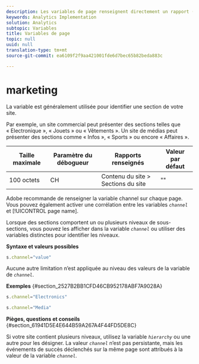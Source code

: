 ```yaml
---
description: Les variables de page renseignent directement un rapport (pageName, props de liste, variables de liste, etc.).
keywords: Analytics Implementation
solution: Analytics
subtopic: Variables
title: Variables de page
topic: null
uuid: null
translation-type: tm+mt
source-git-commit: ea6109f2f9aa421001fde6d7bec65b82beda883c

---
```



# marketing

La variable est généralement utilisée pour identifier une section de votre site.

<!-- 

channel.xml

 -->

Par exemple, un site commercial peut présenter des sections telles que « Electronique », « Jouets » ou « Vêtements ». Un site de médias peut présenter des sections comme « Infos », « Sports » ou encore « Affaires ».

| Taille maximale | Paramètre du débogueur | Rapports renseignés | Valeur par défaut |
|---|---|---|---|
| 100 octets | CH | Contenu du site &gt; Sections du site | "" |

Adobe recommande de renseigner la variable channel sur chaque page. Vous pouvez également activer une corrélation entre les variables *`channel`* et [!UICONTROL page name].

Lorsque des sections comportent un ou plusieurs niveaux de sous-sections, vous pouvez les afficher dans la variable *`channel`* ou utiliser des variables distinctes pour identifier les niveaux.

**Syntaxe et valeurs possibles**

```js
s.channel="value"
```

Aucune autre limitation n’est appliquée au niveau des valeurs de la variable de *`channel`*.

**Exemples** {#section_2527B2BB1CFD46CB952178ABF7A9028A}

```js
s.channel="Electronics"
```

```js
s.channel="Media"
```

**Pièges, questions et conseils** {#section_61941D5E4E644B59A267A4F44FD5DE8C}

Si votre site contient plusieurs niveaux, utilisez la variable *`hierarchy`* ou une autre pour les désigner. La valeur *`channel`* n’est pas persistante, mais les événements de succès déclenchés sur la même page sont attribués à la valeur de la variable *`channel`*.
